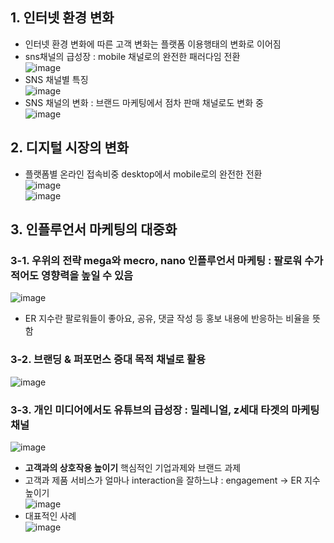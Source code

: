 ## 1. 인터넷 환경 변화  
* 인터넷 환경 변화에 따른 고객 변화는 플랫폼 이용행태의 변화로 이어짐
* sns채널의 급성장 : mobile 채널로의 완전한 패러다임 전환  
![image](https://user-images.githubusercontent.com/55868306/120920219-c2f5a680-c6f8-11eb-804f-3db0cd654fd1.png)  
* SNS 채널별 특징  
![image](https://user-images.githubusercontent.com/55868306/120920115-364ae880-c6f8-11eb-99bc-092a36a1f093.png)  
* SNS 채널의 변화 : 브랜드 마케팅에서 점차 판매 채널로도 변화 중  
![image](https://user-images.githubusercontent.com/55868306/120920150-64302d00-c6f8-11eb-8129-a8df27a4c779.png)    

## 2. 디지털 시장의 변화  
* 플랫폼별 온라인 접속비중 desktop에서 mobile로의 완전한 전환  
![image](https://user-images.githubusercontent.com/55868306/120920563-64c9c300-c6fa-11eb-9f59-8a889e44c5be.png)  
![image](https://user-images.githubusercontent.com/55868306/120922009-ba559e00-c701-11eb-97fd-124f03b35b59.png)  

## 3. 인플루언서 마케팅의 대중화    
### 3-1. 우위의 전략 mega와 mecro, nano 인플루언서 마케팅  : 팔로워 수가 적어도 영향력을 높일 수 있음    
![image](https://user-images.githubusercontent.com/55868306/121153869-670a5980-c881-11eb-875d-117a762c5c8d.png)    
* ER 지수란 팔로워들이 좋아요, 공유, 댓글 작성 등 홍보 내용에 반응하는 비율을 뜻함  
### 3-2. 브랜딩 & 퍼포먼스 증대 목적 채널로 활용  
![image](https://user-images.githubusercontent.com/55868306/120920696-0b15c880-c6fb-11eb-8206-7c445d0303cf.png)    
### 3-3. 개인 미디어에서도 유튜브의 급성장 : 밀레니얼, z세대 타겟의 마케팅 채널  
![image](https://user-images.githubusercontent.com/55868306/120920719-313b6880-c6fb-11eb-89e3-97cd3e0b77d4.png)  
* **고객과의 상호작용 높이기** 핵심적인 기업과제와 브랜드 과제    
* 고객과 제품 서비스가 얼마나 interaction을 잘하느냐 : engagement -> ER 지수 높이기     
![image](https://user-images.githubusercontent.com/55868306/121160130-c6b73380-c886-11eb-9c7c-964ee2d779f8.png)  
* 대표적인 사례    
![image](https://user-images.githubusercontent.com/55868306/120921227-9b550d00-c6fd-11eb-9555-ffdf296a5d58.png)      


  

